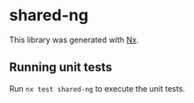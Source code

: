 # shared-ng

This library was generated with [Nx](https://nx.dev).

## Running unit tests

Run `nx test shared-ng` to execute the unit tests.
